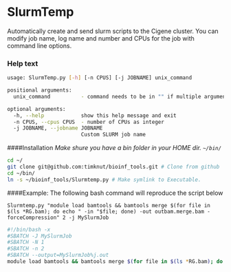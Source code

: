 SlurmTemp
=========

Automatically create and send slurm scripts to the Cigene cluster. 
You can modify job name, log name and number and CPUs for the job with command line options.

### Help text
```bash
usage: SlurmTemp.py [-h] [-n CPUS] [-j JOBNAME] unix_command

positional arguments:
  unix_command          - command needs to be in "" if multiple arguments

optional arguments:
  -h, --help            show this help message and exit
  -n CPUS, --cpus CPUS  - number of CPUs as integer
  -j JOBNAME, --jobname JOBNAME
                        Custom SLURM job name
```
####Installation
*Make shure you have a bin folder in your HOME dir. `~/bin/`*
```bash
cd ~/
git clone git@github.com:timknut/bioinf_tools.git # Clone from github
cd ~/bin/
ln -s ~/bioinf_tools/Slurmtemp.py # Make symlink to Executable.
```

####Example:
The following bash command will reproduce the script below

`Slurmtemp.py "module load bamtools && bamtools merge $(for file in $(ls *RG.bam); do echo " -in "$file; done) -out outbam.merge.bam -forceCompression" 2 -j MySlurmJob`

```bash
#!/bin/bash -x
#SBATCH -J MySlurmJob
#SBATCH -N 1
#SBATCH -n 2
#SBATCH --output=MySlurmJob%j.out 
module load bamtools && bamtools merge $(for file in $(ls *RG.bam); do echo " -in "$file; done) -out outbam.merge.bam -forceCompression
```
